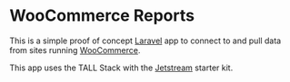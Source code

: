 # WooCommerce Reports 
This is a simple proof of concept [Laravel](https://github.com/laravel/laravel) app to connect to and pull data from sites running [WooCommerce](https://woocommerce.com/).

This app uses the TALL Stack with the [Jetstream](https://jetstream.laravel.com) starter kit. 
